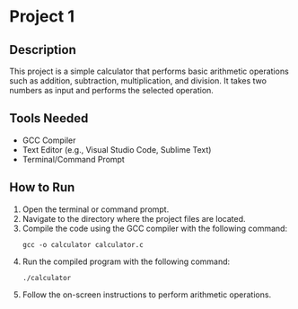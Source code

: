 # Project 1

## Description

This project is a simple calculator that performs basic arithmetic operations such as addition, subtraction, multiplication, and division. It takes two numbers as input and performs the selected operation.

## Tools Needed

- GCC Compiler
- Text Editor (e.g., Visual Studio Code, Sublime Text)
- Terminal/Command Prompt

## How to Run

1. Open the terminal or command prompt.
2. Navigate to the directory where the project files are located.
3. Compile the code using the GCC compiler with the following command:
   ```
   gcc -o calculator calculator.c
   ```
4. Run the compiled program with the following command:
   ```
   ./calculator
   ```
5. Follow the on-screen instructions to perform arithmetic operations.

